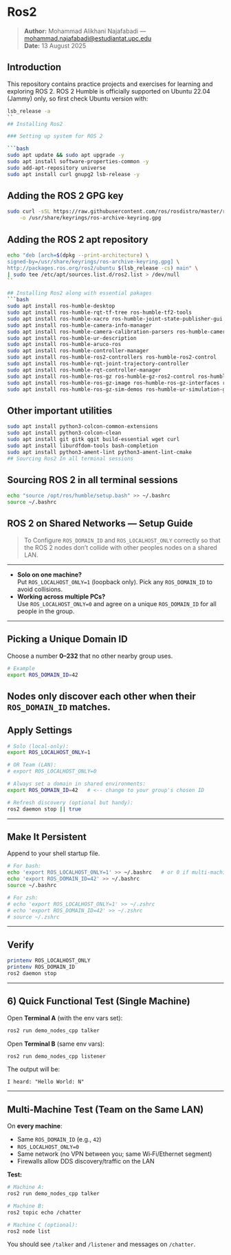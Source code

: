 # Ros2
> **Author:** Mohammad Alikhani Najafabadi — mohammad.najafabadi@estudiantat.upc.edu  
> **Date:** 13 August 2025

## Introduction
This repository contains practice projects and exercises for learning and exploring ROS 2.
ROS 2 Humble is officially supported on Ubuntu 22.04 (Jammy) only, so first check Ubuntu version with:
```bash
lsb_release -a
``
## Installing Ros2

### Setting up system for ROS 2

```bash
sudo apt update && sudo apt upgrade -y
sudo apt install software-properties-common -y
sudo add-apt-repository universe
sudo apt install curl gnupg2 lsb-release -y
```

##  Adding the ROS 2 GPG key

```bash
sudo curl -sSL https://raw.githubusercontent.com/ros/rosdistro/master/ros.key \
    -o /usr/share/keyrings/ros-archive-keyring.gpg
```
## Adding the ROS 2 apt repository

```bash
echo "deb [arch=$(dpkg --print-architecture) \
signed-by=/usr/share/keyrings/ros-archive-keyring.gpg] \
http://packages.ros.org/ros2/ubuntu $(lsb_release -cs) main" \
| sudo tee /etc/apt/sources.list.d/ros2.list > /dev/null
``

## Installing Ros2 along with essential pakages
```bash
sudo apt install ros-humble-desktop
sudo apt install ros-humble-rqt-tf-tree ros-humble-tf2-tools
sudo apt install ros-humble-xacro ros-humble-joint-state-publisher-gui
sudo apt install ros-humble-camera-info-manager
sudo apt install ros-humble-camera-calibration-parsers ros-humble-camera-info-manager
sudo apt install ros-humble-ur-description
sudo apt install ros-humble-aruco-ros
sudo apt install ros-humble-controller-manager
sudo apt install ros-humble-ros2-controllers ros-humble-ros2-control
sudo apt install ros-humble-rqt-joint-trajectory-controller
sudo apt install ros-humble-rqt-controller-manager
sudo apt install ros-humble-ros-gz ros-humble-gz-ros2-control ros-humble-ros-gz-bridge
sudo apt install ros-humble-ros-gz-image ros-humble-ros-gz-interfaces ros-humble-ros-gz-sim
sudo apt install ros-humble-ros-gz-sim-demos ros-humble-ur-simulation-gz
```
## Other important utilities
```bash
sudo apt install python3-colcon-common-extensions
sudo apt install python3-colcon-clean
sudo apt install git gitk qgit build-essential wget curl
sudo apt install liburdfdom-tools bash-completion
sudo apt install python3-ament-lint python3-ament-lint-cmake
## Sourcing Ros2 In all terminal sessions
```

## Sourcing ROS 2 in all terminal sessions
```bash
echo "source /opt/ros/humble/setup.bash" >> ~/.bashrc
source ~/.bashrc
```


## ROS 2 on Shared Networks — Setup Guide

> To Configure `ROS_DOMAIN_ID` and `ROS_LOCALHOST_ONLY` correctly so that the ROS 2 nodes don’t collide with other peoples nodes on a shared LAN.
---

- **Solo on one machine?**  
  Put `ROS_LOCALHOST_ONLY=1` (loopback only). Pick any `ROS_DOMAIN_ID` to avoid collisions.
- **Working across multiple PCs?**  
  Use `ROS_LOCALHOST_ONLY=0` and agree on a unique `ROS_DOMAIN_ID` for all people in the group.

---

## Picking a Unique Domain ID

Choose a number **0–232** that no other nearby group uses.

```bash
# Example
export ROS_DOMAIN_ID=42
```



Nodes **only** discover each other when their `ROS_DOMAIN_ID` matches.
---

## Apply Settings

```bash
# Solo (local-only):
export ROS_LOCALHOST_ONLY=1

# OR Team (LAN):
# export ROS_LOCALHOST_ONLY=0

# Always set a domain in shared environments:
export ROS_DOMAIN_ID=42   # <-- change to your group's chosen ID

# Refresh discovery (optional but handy):
ros2 daemon stop || true
```

---

## Make It Persistent

Append to your shell startup file.

```bash
# For bash:
echo 'export ROS_LOCALHOST_ONLY=1' >> ~/.bashrc   # or 0 if multi-machine
echo 'export ROS_DOMAIN_ID=42' >> ~/.bashrc
source ~/.bashrc

# For zsh:
# echo 'export ROS_LOCALHOST_ONLY=1' >> ~/.zshrc
# echo 'export ROS_DOMAIN_ID=42' >> ~/.zshrc
# source ~/.zshrc
```

---

## Verify

```bash
printenv ROS_LOCALHOST_ONLY
printenv ROS_DOMAIN_ID
ros2 daemon stop
```

---

## 6) Quick Functional Test (Single Machine)

Open **Terminal A** (with the env vars set):

```bash
ros2 run demo_nodes_cpp talker
```

Open **Terminal B** (same env vars):

```bash
ros2 run demo_nodes_cpp listener
```

The output will be:

```
I heard: "Hello World: N"
```

---

##  Multi‑Machine Test (Team on the Same LAN)

On **every machine**:

- Same `ROS_DOMAIN_ID` (e.g., `42`)
- `ROS_LOCALHOST_ONLY=0`
- Same network (no VPN between you; same Wi‑Fi/Ethernet segment)
- Firewalls allow DDS discovery/traffic on the LAN

**Test:**

```bash
# Machine A:
ros2 run demo_nodes_cpp talker

# Machine B:
ros2 topic echo /chatter

# Machine C (optional):
ros2 node list
```

You should see `/talker` and `/listener` and messages on `/chatter`.








